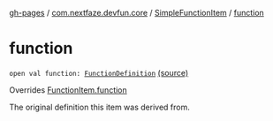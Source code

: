 [gh-pages](../../index.md) / [com.nextfaze.devfun.core](../index.md) / [SimpleFunctionItem](index.md) / [function](./function.md)

# function

`open val function: `[`FunctionDefinition`](../-function-definition/index.md) [(source)](https://github.com/NextFaze/dev-fun/tree/master/devfun-annotations/src/main/java/com/nextfaze/devfun/core/Items.kt#L74)

Overrides [FunctionItem.function](../-function-item/function.md)

The original definition this item was derived from.

